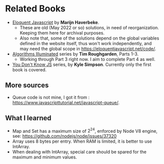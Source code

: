 # Related Books

- [Eloquent Javascript](https://eloquentjavascript.net/) by **Marijn Haverbeke**.
    - These are old (May 2022 or so) solutions, in need of reorganization. Keeping them here for archival purposes.
    - Also note that, some of the solutions depend on the global variables defined in the website itself, thus won't work independently, and may need the global scope in https://eloquentjavascript.net/code/.
- [Algorithms Illuminated](https://algorithmsilluminated.org/) series by **Tim Roughgarden**, Parts 1-3.
    - Working through Part 3 right now. I aim to complete Part 4 as well.
- [You Don't Know JS](https://github.com/getify/You-Dont-Know-JS) series, by **Kyle Simpson**. Currently only the first book is covered.

## More sources
- Queue code is not mine, I got it from : https://www.javascripttutorial.net/javascript-queue/.

## What I learned
- Map and Set has a maximum size of $2^{24}$, enforced by Node V8 engine, see: https://github.com/nodejs/node/issues/37320
- Array uses 8 bytes per entry. When RAM is limited, it is better to use IntArray.
- When dealing with IntArray, special care should be spared for the maximum and minimum values.

